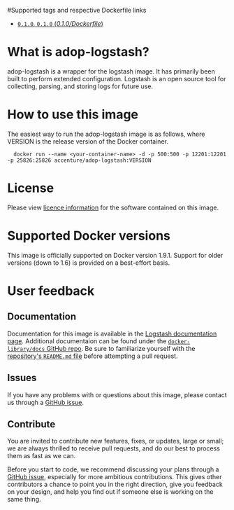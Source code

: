 #Supported tags and respective Dockerfile links

- [`0.1.0`, `0.1.0` (*0.1.0/Dockerfile*)](https://github.com/Accenture/adop-logstash/blob/master/Dockerfile.md)

# What is adop-logstash?

adop-logstash is a wrapper for the logstash image. It has primarily been built to perform extended configuration.
Logstash is an open source tool for collecting, parsing, and storing logs for future use.

# How to use this image

The easiest way to run the adop-logstash image is as follows, where VERSION is the release version of the Docker container.

      docker run --name <your-container-name> -d -p 500:500 -p 12201:12201 -p 25826:25826 accenture/adop-logstash:VERSION

# License
Please view [licence information](LICENCE.md) for the software contained on this image.

# Supported Docker versions

This image is officially supported on Docker version 1.9.1.
Support for older versions (down to 1.6) is provided on a best-effort basis.

# User feedback

## Documentation
Documentation for this image is available in the [Logstash documentation page](https://www.elastic.co/guide/en/logstash/current/index.html).
Additional documentaion can be found under the [`docker-library/docs` GitHub repo](https://github.com/docker-library/docs). Be sure to familiarize yourself with the [repository's `README.md` file](https://github.com/docker-library/docs/blob/master/README.md) before attempting a pull request.

## Issues
If you have any problems with or questions about this image, please contact us through a [GitHub issue](https://github.com/Accenture/adop-logstash/issues).

## Contribute
You are invited to contribute new features, fixes, or updates, large or small; we are always thrilled to receive pull requests, and do our best to process them as fast as we can.

Before you start to code, we recommend discussing your plans through a [GitHub issue](https://github.com/Accenture/adop-logstash/issues), especially for more ambitious contributions. This gives other contributors a chance to point you in the right direction, give you feedback on your design, and help you find out if someone else is working on the same thing.
